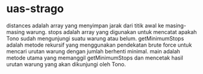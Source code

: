 # uas-strago

distances adalah array yang menyimpan jarak dari titik awal ke masing-masing warung.
stops adalah array yang digunakan untuk mencatat apakah Tono sudah mengunjungi suatu warung atau belum.
getMinimumStops adalah metode rekursif yang menggunakan pendekatan brute force untuk mencari urutan warung dengan jumlah berhenti minimal.
main adalah metode utama yang memanggil getMinimumStops dan mencetak hasil urutan warung yang akan dikunjungi oleh Tono.
